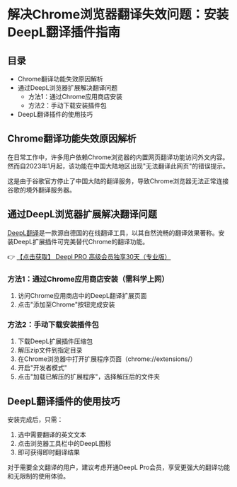 # 解决Chrome浏览器翻译失效问题：安装DeepL翻译插件指南

## 目录
- Chrome翻译功能失效原因解析
- 通过DeepL浏览器扩展解决翻译问题
  - 方法1：通过Chrome应用商店安装
  - 方法2：手动下载安装插件包
- DeepL翻译插件的使用技巧

## Chrome翻译功能失效原因解析
在日常工作中，许多用户依赖Chrome浏览器的内置网页翻译功能访问外文内容。然而自2023年1月起，该功能在中国大陆地区出现"无法翻译此网页"的错误提示。

这是由于谷歌官方停止了中国大陆的翻译服务，导致Chrome浏览器无法正常连接谷歌的境外翻译服务器。

## 通过DeepL浏览器扩展解决翻译问题
[DeepL翻译](https://bit.ly/DEepl)是一款源自德国的在线翻译工具，以其自然流畅的翻译效果著称。安装DeepL扩展插件可完美替代Chrome的翻译功能。

👉 [【点击获取】 Deepl PRO 高级会员独享30天（专业版） ](https://bit.ly/DEepl)

### 方法1：通过Chrome应用商店安装（需科学上网）
1. 访问Chrome应用商店中的DeepL翻译扩展页面
2. 点击"添加至Chrome"按钮完成安装

### 方法2：手动下载安装插件包
1. 下载DeepL扩展插件压缩包
2. 解压zip文件到指定目录
3. 在Chrome浏览器中打开扩展程序页面（chrome://extensions/）
4. 开启"开发者模式"
5. 点击"加载已解压的扩展程序"，选择解压后的文件夹

## DeepL翻译插件的使用技巧
安装完成后，只需：
1. 选中需要翻译的英文文本
2. 点击浏览器工具栏中的DeepL图标
3. 即可获得即时翻译结果

对于需要全文翻译的用户，建议考虑开通DeepL Pro会员，享受更强大的翻译功能和无限制的使用体验。